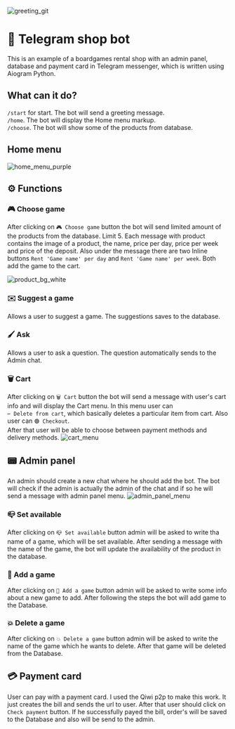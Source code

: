 ![greeting_git](https://user-images.githubusercontent.com/99086730/163854878-69b5e2d4-8a32-438c-9f9f-b635e88efda2.png)


# 🔷 Telegram shop bot
This is an example of a boardgames rental shop with an admin panel, database and payment card in Telegram messenger, which is written using Aiogram Python.

## What can it do?
```/start``` for start. The bot will send a greeting message. <br>
```/home```. The bot will display the Home menu markup.<br>
```/choose```. The bot will show some of the products from database.<br>

## Home menu
![home_menu_purple](https://user-images.githubusercontent.com/99086730/163854200-4ede9147-ae99-47a2-9257-d20e5b6fa263.png)

## ⚙️ Functions

### 🎮 Choose game
After clicking on ```🎮 Choose game``` button the bot will send limited amount of the products from the database. Limit 5. 
Each message with product contains the image of a product, the name, price per day, price per week and price of the deposit. 
Also under the message there are two Inline buttons ```Rent 'Game name' per day``` and ```Rent 'Game name' per week```. Both add the game to the cart.

![product_bg_white](https://user-images.githubusercontent.com/99086730/163853567-16d50359-bd1c-42e6-8fc4-73732a5e996e.png)

### ✉️ Suggest a game
Allows a user to suggest a game. The suggestions saves to the database. 

### 🖌 Ask
Allows a user to ask a question. The question automatically sends to the Admin chat.

### 🗑 Cart
After clicking on ```🗑 Cart``` button the bot will send a message with user's cart info and will display the Cart menu. In this menu user can  
```✂️ Delete from cart```, which basically deletes a particular item from cart. Also user can ```🟢 Checkout```.  
After that user will be able to choose between payment methods and delivery methods.
![cart_menu](https://user-images.githubusercontent.com/99086730/163855921-4837f0aa-9182-42a9-a33c-7788543dc231.png)

## 📟 Admin panel
An admin should create a new chat where he should add the bot. The bot will check if the admin is actually the admin of the chat and 
if so he will send a message with admin panel menu.
![admin_panel_menu](https://user-images.githubusercontent.com/99086730/163856717-37cc017e-32af-4477-b1a6-ae62eb69baa7.png)

### 📪 Set available
After clicking on ```📪 Set available``` button admin will be asked to write tha name of a game, which will be set available. After sending a message with the name
of the game, the bot will update the availability of the product in the database.

### 🎲 Add a game
After clicking on ```🎲 Add a game``` button admin will be asked to write some info about a new game to add. After following the steps the bot will add game
to the Database.

### 💥 Delete a game
After clicking on ```💥 Delete a game``` button admin will be asked to write the name of the game which he wants to delete. After that game will be deleted from 
the Database.

## 💳 Payment card
User can pay with a payment card. I used the Qiwi p2p to make this work. It just creates the bill and sends the url to user. After that user should click on 
``` Check payment ``` button. If he successfully payed the bill, order's will be saved to the Database and also will be send to the admin.

